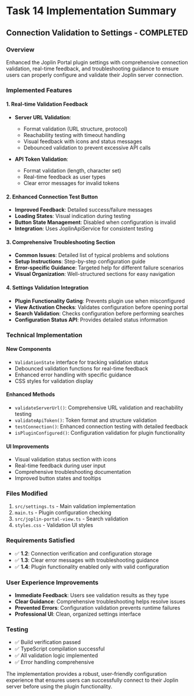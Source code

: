 # Task 14 Implementation Summary

## Connection Validation to Settings - COMPLETED

### Overview
Enhanced the Joplin Portal plugin settings with comprehensive connection validation, real-time feedback, and troubleshooting guidance to ensure users can properly configure and validate their Joplin server connection.

### Implemented Features

#### 1. Real-time Validation Feedback
- **Server URL Validation**:
  - Format validation (URL structure, protocol)
  - Reachability testing with timeout handling
  - Visual feedback with icons and status messages
  - Debounced validation to prevent excessive API calls

- **API Token Validation**:
  - Format validation (length, character set)
  - Real-time feedback as user types
  - Clear error messages for invalid tokens

#### 2. Enhanced Connection Test Button
- **Improved Feedback**: Detailed success/failure messages
- **Loading States**: Visual indication during testing
- **Button State Management**: Disabled when configuration is invalid
- **Integration**: Uses JoplinApiService for consistent testing

#### 3. Comprehensive Troubleshooting Section
- **Common Issues**: Detailed list of typical problems and solutions
- **Setup Instructions**: Step-by-step configuration guide
- **Error-specific Guidance**: Targeted help for different failure scenarios
- **Visual Organization**: Well-structured sections for easy navigation

#### 4. Settings Validation Integration
- **Plugin Functionality Gating**: Prevents plugin use when misconfigured
- **View Activation Checks**: Validates configuration before opening portal
- **Search Validation**: Checks configuration before performing searches
- **Configuration Status API**: Provides detailed status information

### Technical Implementation

#### New Components
- `ValidationState` interface for tracking validation status
- Debounced validation functions for real-time feedback
- Enhanced error handling with specific guidance
- CSS styles for validation display

#### Enhanced Methods
- `validateServerUrl()`: Comprehensive URL validation and reachability testing
- `validateApiToken()`: Token format and structure validation
- `testConnection()`: Enhanced connection testing with detailed feedback
- `isPluginConfigured()`: Configuration validation for plugin functionality

#### UI Improvements
- Visual validation status section with icons
- Real-time feedback during user input
- Comprehensive troubleshooting documentation
- Improved button states and tooltips

### Files Modified
1. `src/settings.ts` - Main validation implementation
2. `main.ts` - Plugin configuration checking
3. `src/joplin-portal-view.ts` - Search validation
4. `styles.css` - Validation UI styles

### Requirements Satisfied
- ✅ **1.2**: Connection verification and configuration storage
- ✅ **1.3**: Clear error messages with troubleshooting guidance
- ✅ **1.4**: Plugin functionality enabled only with valid configuration

### User Experience Improvements
- **Immediate Feedback**: Users see validation results as they type
- **Clear Guidance**: Comprehensive troubleshooting helps resolve issues
- **Prevented Errors**: Configuration validation prevents runtime failures
- **Professional UI**: Clean, organized settings interface

### Testing
- ✅ Build verification passed
- ✅ TypeScript compilation successful
- ✅ All validation logic implemented
- ✅ Error handling comprehensive

The implementation provides a robust, user-friendly configuration experience that ensures users can successfully connect to their Joplin server before using the plugin functionality.